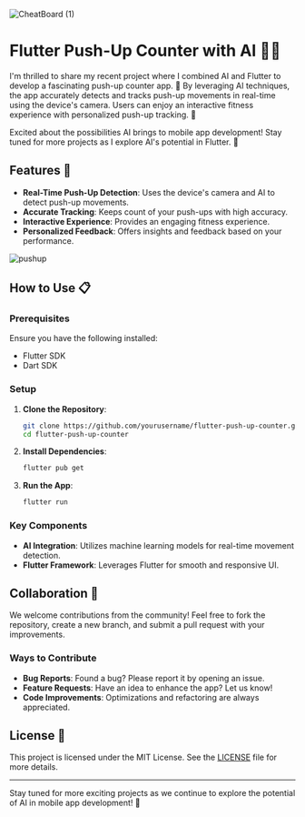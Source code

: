 
![CheatBoard (1)](https://github.com/user-attachments/assets/5d25be98-0f83-4c0d-9d1d-ff0302853612)


# Flutter Push-Up Counter with AI 💪📱

I'm thrilled to share my recent project where I combined AI and Flutter to develop a fascinating push-up counter app. 🚀 By leveraging AI techniques, the app accurately detects and tracks push-up movements in real-time using the device's camera. Users can enjoy an interactive fitness experience with personalized push-up tracking. 💯

Excited about the possibilities AI brings to mobile app development! Stay tuned for more projects as I explore AI's potential in Flutter. 🌟

## Features 🌟

- **Real-Time Push-Up Detection**: Uses the device's camera and AI to detect push-up movements.
- **Accurate Tracking**: Keeps count of your push-ups with high accuracy.
- **Interactive Experience**: Provides an engaging fitness experience.
- **Personalized Feedback**: Offers insights and feedback based on your performance.

![pushup](https://github.com/talha828/pushup-counter/assets/61588132/10ff4d7a-326a-42a8-b6d3-cbe109a37016)

## How to Use 📋

### Prerequisites

Ensure you have the following installed:

- Flutter SDK
- Dart SDK

### Setup

1. **Clone the Repository**:
   ```sh
   git clone https://github.com/yourusername/flutter-push-up-counter.git
   cd flutter-push-up-counter
   ```

2. **Install Dependencies**:
   ```sh
   flutter pub get
   ```

3. **Run the App**:
   ```sh
   flutter run
   ```

### Key Components

- **AI Integration**: Utilizes machine learning models for real-time movement detection.
- **Flutter Framework**: Leverages Flutter for smooth and responsive UI.

## Collaboration 🤝

We welcome contributions from the community! Feel free to fork the repository, create a new branch, and submit a pull request with your improvements.

### Ways to Contribute

- **Bug Reports**: Found a bug? Please report it by opening an issue.
- **Feature Requests**: Have an idea to enhance the app? Let us know!
- **Code Improvements**: Optimizations and refactoring are always appreciated.

## License 📜

This project is licensed under the MIT License. See the [LICENSE](LICENSE) file for more details.

---

Stay tuned for more exciting projects as we continue to explore the potential of AI in mobile app development! 🚀











